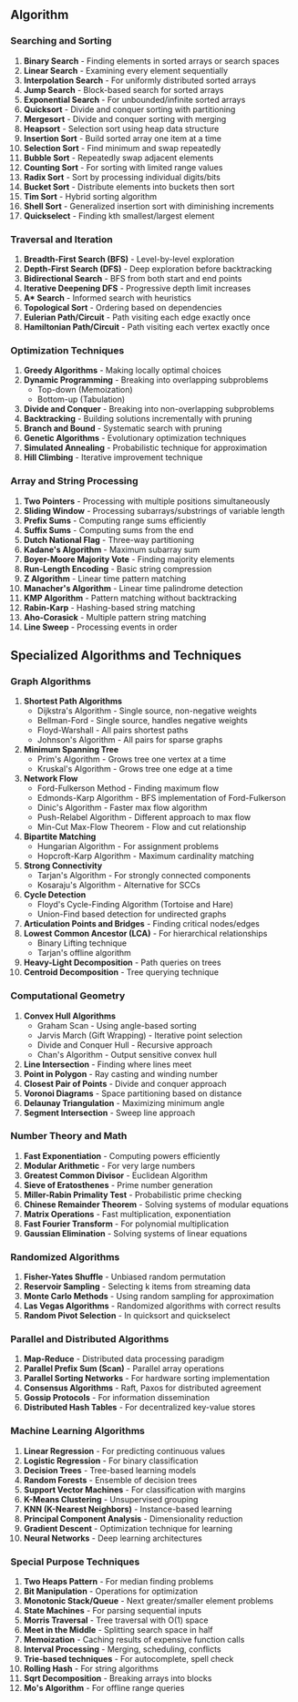 ## Algorithm

### Searching and Sorting

1. **Binary Search** - Finding elements in sorted arrays or search spaces
2. **Linear Search** - Examining every element sequentially
3. **Interpolation Search** - For uniformly distributed sorted arrays
4. **Jump Search** - Block-based search for sorted arrays
5. **Exponential Search** - For unbounded/infinite sorted arrays
6. **Quicksort** - Divide and conquer sorting with partitioning
7. **Mergesort** - Divide and conquer sorting with merging
8. **Heapsort** - Selection sort using heap data structure
9. **Insertion Sort** - Build sorted array one item at a time
10. **Selection Sort** - Find minimum and swap repeatedly
11. **Bubble Sort** - Repeatedly swap adjacent elements
12. **Counting Sort** - For sorting with limited range values
13. **Radix Sort** - Sort by processing individual digits/bits
14. **Bucket Sort** - Distribute elements into buckets then sort
15. **Tim Sort** - Hybrid sorting algorithm
16. **Shell Sort** - Generalized insertion sort with diminishing increments
17. **Quickselect** - Finding kth smallest/largest element

### Traversal and Iteration

1. **Breadth-First Search (BFS)** - Level-by-level exploration
2. **Depth-First Search (DFS)** - Deep exploration before backtracking
3. **Bidirectional Search** - BFS from both start and end points
4. **Iterative Deepening DFS** - Progressive depth limit increases
5. **A\* Search** - Informed search with heuristics
6. **Topological Sort** - Ordering based on dependencies
7. **Eulerian Path/Circuit** - Path visiting each edge exactly once
8. **Hamiltonian Path/Circuit** - Path visiting each vertex exactly once

### Optimization Techniques

1. **Greedy Algorithms** - Making locally optimal choices
2. **Dynamic Programming** - Breaking into overlapping subproblems
   - Top-down (Memoization)
   - Bottom-up (Tabulation)
3. **Divide and Conquer** - Breaking into non-overlapping subproblems
4. **Backtracking** - Building solutions incrementally with pruning
5. **Branch and Bound** - Systematic search with pruning
6. **Genetic Algorithms** - Evolutionary optimization techniques
7. **Simulated Annealing** - Probabilistic technique for approximation
8. **Hill Climbing** - Iterative improvement technique

### Array and String Processing

1. **Two Pointers** - Processing with multiple positions simultaneously
2. **Sliding Window** - Processing subarrays/substrings of variable length
3. **Prefix Sums** - Computing range sums efficiently
4. **Suffix Sums** - Computing sums from the end
5. **Dutch National Flag** - Three-way partitioning
6. **Kadane's Algorithm** - Maximum subarray sum
7. **Boyer-Moore Majority Vote** - Finding majority elements
8. **Run-Length Encoding** - Basic string compression
9. **Z Algorithm** - Linear time pattern matching
10. **Manacher's Algorithm** - Linear time palindrome detection
11. **KMP Algorithm** - Pattern matching without backtracking
12. **Rabin-Karp** - Hashing-based string matching
13. **Aho-Corasick** - Multiple pattern string matching
14. **Line Sweep** - Processing events in order

## Specialized Algorithms and Techniques

### Graph Algorithms

1. **Shortest Path Algorithms**
   - Dijkstra's Algorithm - Single source, non-negative weights
   - Bellman-Ford - Single source, handles negative weights
   - Floyd-Warshall - All pairs shortest paths
   - Johnson's Algorithm - All pairs for sparse graphs
2. **Minimum Spanning Tree**
   - Prim's Algorithm - Grows tree one vertex at a time
   - Kruskal's Algorithm - Grows tree one edge at a time
3. **Network Flow**
   - Ford-Fulkerson Method - Finding maximum flow
   - Edmonds-Karp Algorithm - BFS implementation of Ford-Fulkerson
   - Dinic's Algorithm - Faster max flow algorithm
   - Push-Relabel Algorithm - Different approach to max flow
   - Min-Cut Max-Flow Theorem - Flow and cut relationship
4. **Bipartite Matching**
   - Hungarian Algorithm - For assignment problems
   - Hopcroft-Karp Algorithm - Maximum cardinality matching
5. **Strong Connectivity**
   - Tarjan's Algorithm - For strongly connected components
   - Kosaraju's Algorithm - Alternative for SCCs
6. **Cycle Detection**
   - Floyd's Cycle-Finding Algorithm (Tortoise and Hare)
   - Union-Find based detection for undirected graphs
7. **Articulation Points and Bridges** - Finding critical nodes/edges
8. **Lowest Common Ancestor (LCA)** - For hierarchical relationships
   - Binary Lifting technique
   - Tarjan's offline algorithm
9. **Heavy-Light Decomposition** - Path queries on trees
10. **Centroid Decomposition** - Tree querying technique

### Computational Geometry

1. **Convex Hull Algorithms**
   - Graham Scan - Using angle-based sorting
   - Jarvis March (Gift Wrapping) - Iterative point selection
   - Divide and Conquer Hull - Recursive approach
   - Chan's Algorithm - Output sensitive convex hull
2. **Line Intersection** - Finding where lines meet
3. **Point in Polygon** - Ray casting and winding number
4. **Closest Pair of Points** - Divide and conquer approach
5. **Voronoi Diagrams** - Space partitioning based on distance
6. **Delaunay Triangulation** - Maximizing minimum angle
7. **Segment Intersection** - Sweep line approach

### Number Theory and Math

1. **Fast Exponentiation** - Computing powers efficiently
2. **Modular Arithmetic** - For very large numbers
3. **Greatest Common Divisor** - Euclidean Algorithm
4. **Sieve of Eratosthenes** - Prime number generation
5. **Miller-Rabin Primality Test** - Probabilistic prime checking
6. **Chinese Remainder Theorem** - Solving systems of modular equations
7. **Matrix Operations** - Fast multiplication, exponentiation
8. **Fast Fourier Transform** - For polynomial multiplication
9. **Gaussian Elimination** - Solving systems of linear equations

### Randomized Algorithms

1. **Fisher-Yates Shuffle** - Unbiased random permutation
2. **Reservoir Sampling** - Selecting k items from streaming data
3. **Monte Carlo Methods** - Using random sampling for approximation
4. **Las Vegas Algorithms** - Randomized algorithms with correct results
5. **Random Pivot Selection** - In quicksort and quickselect

### Parallel and Distributed Algorithms

1. **Map-Reduce** - Distributed data processing paradigm
2. **Parallel Prefix Sum (Scan)** - Parallel array operations
3. **Parallel Sorting Networks** - For hardware sorting implementation
4. **Consensus Algorithms** - Raft, Paxos for distributed agreement
5. **Gossip Protocols** - For information dissemination
6. **Distributed Hash Tables** - For decentralized key-value stores

### Machine Learning Algorithms

1. **Linear Regression** - For predicting continuous values
2. **Logistic Regression** - For binary classification
3. **Decision Trees** - Tree-based learning models
4. **Random Forests** - Ensemble of decision trees
5. **Support Vector Machines** - For classification with margins
6. **K-Means Clustering** - Unsupervised grouping
7. **KNN (K-Nearest Neighbors)** - Instance-based learning
8. **Principal Component Analysis** - Dimensionality reduction
9. **Gradient Descent** - Optimization technique for learning
10. **Neural Networks** - Deep learning architectures

### Special Purpose Techniques

1. **Two Heaps Pattern** - For median finding problems
2. **Bit Manipulation** - Operations for optimization
3. **Monotonic Stack/Queue** - Next greater/smaller element problems
4. **State Machines** - For parsing sequential inputs
5. **Morris Traversal** - Tree traversal with O(1) space
6. **Meet in the Middle** - Splitting search space in half
7. **Memoization** - Caching results of expensive function calls
8. **Interval Processing** - Merging, scheduling, conflicts
9. **Trie-based techniques** - For autocomplete, spell check
10. **Rolling Hash** - For string algorithms
11. **Sqrt Decomposition** - Breaking arrays into blocks
12. **Mo's Algorithm** - For offline range queries
